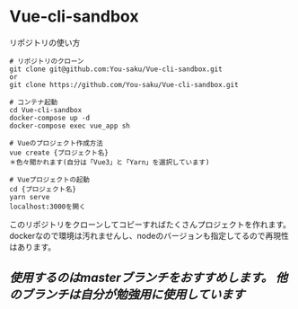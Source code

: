 # Vue-cli-sandbox
リポジトリの使い方

```
# リポジトリのクローン
git clone git@github.com:You-saku/Vue-cli-sandbox.git
or
git clone https://github.com/You-saku/Vue-cli-sandbox.git

# コンテナ起動
cd Vue-cli-sandbox
docker-compose up -d
docker-compose exec vue_app sh

# Vueのプロジェクト作成方法
vue create {プロジェクト名}
＊色々聞かれます(自分は「Vue3」と「Yarn」を選択しています)

# Vueプロジェクトの起動
cd {プロジェクト名}
yarn serve
localhost:3000を開く
```

このリポジトリをクローンしてコピーすればたくさんプロジェクトを作れます。<br>
dockerなので環境は汚れませんし、nodeのバージョンも指定してるので再現性はあります。

## *使用するのはmasterブランチをおすすめします。 他のブランチは自分が勉強用に使用しています*